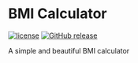 # BMI Calculator

[![license](https://img.shields.io/github/license/mashape/apistatus.svg)](https://github.com/matheuspiment/calculadora-imc/blob/master/LICENSE)
[![GitHub release](https://img.shields.io/github/release/qubyte/rubidium.svg)](https://github.com/matheuspiment/calculadora-imc/releases)

A simple and beautiful BMI calculator